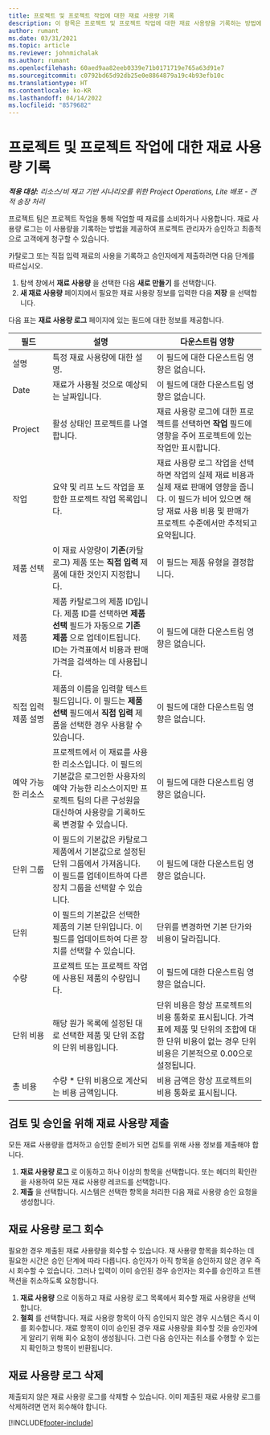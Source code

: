 ```yaml
---
title: 프로젝트 및 프로젝트 작업에 대한 재료 사용량 기록
description: 이 항목은 프로젝트 및 프로젝트 작업에 대한 재료 사용량을 기록하는 방법에 대한 정보를 제공합니다.
author: rumant
ms.date: 03/31/2021
ms.topic: article
ms.reviewer: johnmichalak
ms.author: rumant
ms.openlocfilehash: 60aed9aa82eeb0339e71b0171719e765a63d91e7
ms.sourcegitcommit: c0792bd65d92db25e0e8864879a19c4b93efb10c
ms.translationtype: HT
ms.contentlocale: ko-KR
ms.lasthandoff: 04/14/2022
ms.locfileid: "8579682"
---
```

# <a name="record-material-usage-on-projects-and-project-tasks"></a>프로젝트 및 프로젝트 작업에 대한 재료 사용량 기록

_**적용 대상:** 리소스/비 재고 기반 시나리오를 위한 Project Operations, Lite 배포 - 견적 송장 처리_

프로젝트 팀은 프로젝트 작업을 통해 작업할 때 재료를 소비하거나 사용합니다. 재료 사용량 로그는 이 사용량을 기록하는 방법을 제공하여 프로젝트 관리자가 승인하고 최종적으로 고객에게 청구할 수 있습니다. 

카탈로그 또는 직접 입력 재료의 사용을 기록하고 승인자에게 제출하려면 다음 단계를 따르십시오. 

1. 탐색 창에서 **재료 사용량** 을 선택한 다음 **새로 만들기** 를 선택합니다.
2. **새 재료 사용량** 페이지에서 필요한 재료 사용량 정보를 입력한 다음 **저장** 을 선택합니다.

다음 표는 **재료 사용량 로그** 페이지에 있는 필드에 대한 정보를 제공합니다. 

| **필드** | **설명** | **다운스트림 영향** |
| --- | --- | --- |
| 설명 | 특정 재료 사용량에 대한 설명. | 이 필드에 대한 다운스트림 영향은 없습니다. |
| Date | 재료가 사용될 것으로 예상되는 날짜입니다. | 이 필드에 대한 다운스트림 영향은 없습니다. |
| Project | 활성 상태인 프로젝트를 나열합니다. | 재료 사용량 로그에 대한 프로젝트를 선택하면 **작업** 필드에 영향을 주어 프로젝트에 있는 작업만 표시합니다. |
| 작업 | 요약 및 리프 노드 작업을 포함한 프로젝트 작업 목록입니다. | 재료 사용량 로그 작업을 선택하면 작업의 실제 재료 비용과 실제 재료 판매에 영향을 줍니다. 이 필드가 비어 있으면 해당 재료 사용 비용 및 판매가 프로젝트 수준에서만 추적되고 요약됩니다. |
| 제품 선택 | 이 재료 사양량이 **기존**(카탈로그) 제품 또는 **직접 입력** 제품에 대한 것인지 지정합니다. | 이 필드는 제품 유형을 결정합니다. |
| 제품 | 제품 카탈로그의 제품 ID입니다. 제품 ID를 선택하면 **제품 선택** 필드가 자동으로 **기존 제품** 으로 업데이트됩니다. ID는 가격표에서 비용과 판매 가격을 검색하는 데 사용됩니다. | 이 필드에 대한 다운스트림 영향은 없습니다. |
| 직접 입력 제품 설명 | 제품의 이름을 입력할 텍스트 필드입니다. 이 필드는 **제품 선택** 필드에서 **직접 입력** 제품을 선택한 경우 사용할 수 있습니다.| 이 필드에 대한 다운스트림 영향은 없습니다. |
| 예약 가능한 리소스| 프로젝트에서 이 재료를 사용한 리소스입니다. 이 필드의 기본값은 로그인한 사용자의 예약 가능한 리소스이지만 프로젝트 팀의 다른 구성원을 대신하여 사용량을 기록하도록 변경할 수 있습니다. | 이 필드에 대한 다운스트림 영향은 없습니다. |
| 단위 그룹 | 이 필드의 기본값은 카탈로그 제품에서 기본값으로 설정된 단위 그룹에서 가져옵니다. 이 필드를 업데이트하여 다른 장치 그룹을 선택할 수 있습니다. | 이 필드에 대한 다운스트림 영향은 없습니다. |
| 단위 | 이 필드의 기본값은 선택한 제품의 기본 단위입니다. 이 필드를 업데이트하여 다른 장치를 선택할 수 있습니다. | 단위를 변경하면 기본 단가와 비용이 달라집니다. |
| 수량 | 프로젝트 또는 프로젝트 작업에 사용된 제품의 수량입니다. | 이 필드에 대한 다운스트림 영향은 없습니다. |
| 단위 비용 | 해당 원가 목록에 설정된 대로 선택한 제품 및 단위 조합의 단위 비용입니다. | 단위 비용은 항상 프로젝트의 비용 통화로 표시됩니다. 가격표에 제품 및 단위의 조합에 대한 단위 비용이 없는 경우 단위 비용은 기본적으로 0.00으로 설정됩니다. |
| 총 비용 | 수량 \* 단위 비용으로 계산되는 비용 금액입니다.| 비용 금액은 항상 프로젝트의 비용 통화로 표시됩니다. |


## <a name="submit-material-usage-for-review-and-approval"></a>검토 및 승인을 위해 재료 사용량 제출 
모든 재료 사용량을 캡처하고 승인할 준비가 되면 검토를 위해 사용 정보를 제출해야 합니다.

1. **재료 사용량 로그** 로 이동하고 하나 이상의 항목을 선택합니다. 또는 헤더의 확인란을 사용하여 모든 재료 사용량 레코드를 선택합니다.
2. **제출** 을 선택합니다. 시스템은 선택한 항목을 처리한 다음 재료 사용량 승인 요청을 생성합니다.

## <a name="recall-a-material-usage-log"></a>재료 사용량 로그 회수

필요한 경우 제출된 재료 사용량을 회수할 수 있습니다. 재 사용량 항목을 회수하는 데 필요한 시간은 승인 단계에 따라 다릅니다.  승인자가 아직 항목을 승인하지 않은 경우 즉시 회수할 수 있습니다. 그러나 입력이 이미 승인된 경우 승인자는 회수를 승인하고 트랜잭션을 취소하도록 요청합니다.

1. **재료 사용량** 으로 이동하고 재료 사용량 로그 목록에서 회수할 재료 사용량을 선택합니다.
2. **철회** 를 선택합니다. 재료 사용량 항목이 아직 승인되지 않은 경우 시스템은 즉시 이를 회수합니다. 재료 항목이 이미 승인된 경우 재료 사용량을 회수할 것을 승인자에게 알리기 위해 회수 요청이 생성됩니다. 그런 다음 승인자는 취소를 수행할 수 있는지 확인하고 항목이 반환됩니다.

## <a name="delete-a-material-usage-log"></a>재료 사용량 로그 삭제

제출되지 않은 재료 사용량 로그를 삭제할 수 있습니다. 이미 제출된 재료 사용량 로그를 삭제하려면 먼저 회수해야 합니다.



[!INCLUDE[footer-include](../includes/footer-banner.md)]
